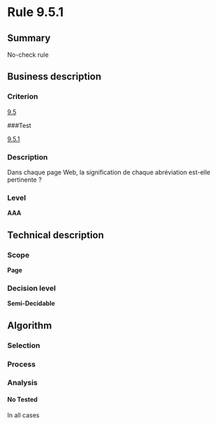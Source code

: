 # Rule 9.5.1

## Summary

No-check rule

## Business description

### Criterion

[9.5](http://references.modernisation.gouv.fr/referentiel-technique-0#crit-9-5)

###Test

[9.5.1](http://references.modernisation.gouv.fr/referentiel-technique-0#test-9-5-1)

### Description

Dans chaque page Web, la signification de chaque abr&eacute;viation est-elle pertinente ?

### Level

**AAA**

## Technical description

### Scope

**Page**

### Decision level

**Semi-Decidable**

## Algorithm

### Selection

### Process

### Analysis

#### No Tested 

In all cases
